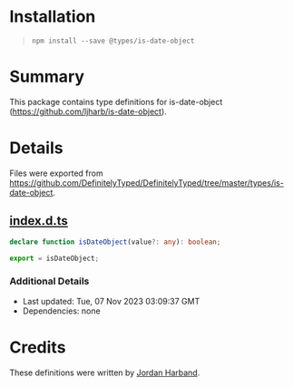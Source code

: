 # Installation
> `npm install --save @types/is-date-object`

# Summary
This package contains type definitions for is-date-object (https://github.com/ljharb/is-date-object).

# Details
Files were exported from https://github.com/DefinitelyTyped/DefinitelyTyped/tree/master/types/is-date-object.
## [index.d.ts](https://github.com/DefinitelyTyped/DefinitelyTyped/tree/master/types/is-date-object/index.d.ts)
````ts
declare function isDateObject(value?: any): boolean;

export = isDateObject;

````

### Additional Details
 * Last updated: Tue, 07 Nov 2023 03:09:37 GMT
 * Dependencies: none

# Credits
These definitions were written by [Jordan Harband](https://github.com/ljharb).
